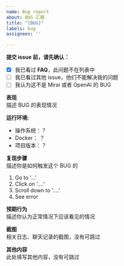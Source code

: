 ```yaml
---
name: Bug report
about: BUG 汇报
title: "[BUG]"
labels: bug
assignees: ''

---
```


**提交 issue 前，请先确认：**
- [x] 我已看过 **FAQ**，此问题不在列表中
- [ ] 我已看过其他 issue，他们不能解决我的问题 
- [ ] 我认为这不是 Mirai 或者 OpenAI 的 BUG

**表现**  
描述 BUG 的表现情况

**运行环境:**  
- 操作系统：？
- Docker： ？
- 项目版本：？

**复现步骤**  
描述你是如何触发这个 BUG 的
1. Go to '...'
2. Click on '....'
3. Scroll down to '....'
4. See error

**预期行为**  
描述你认为正常情况下应该看见的情况

**截图**  
相关日志、聊天记录的截图，没有可跳过

**其他内容**  
此处填写其他内容，没有可跳过
